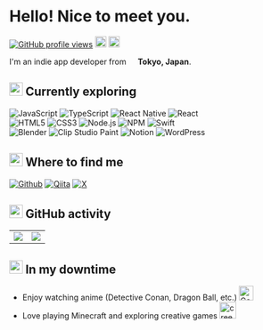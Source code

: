 <h1>Hello! Nice to meet you. </h1>
<p>
    <a href="https://komarev.com/ghpvc/?username=signothecat&abbreviated=true"><img src="https://komarev.com/ghpvc/?username=signothecat&abbreviated=true" alt="GitHub profile views"></a>
    <a href="https://qiita.com/signo" target="_blank"><img height="20" src="https://qiita-badge.apiapi.app/s/signo/posts.svg" /></a>
    <a href="https://qiita.com/signo" target="_blank"><img height="20" src="https://qiita-badge.apiapi.app/s/signo/contributions.svg" /></a>
</p>
<p>I'm an indie app developer from <img src="https://cdn-icons-png.flaticon.com/128/197/197604.png" width="13"/> <b>Tokyo, Japan</b>.</p>

<!--------- Currently exploring ---------->
<h2><img src="https://emojis.slackmojis.com/emojis/images/1643515251/12726/space_float.gif?1643515251" width="24"/> Currently exploring</h2>
<p>
<img src="https://img.shields.io/badge/javascript-%23323330.svg?style=for-the-badge&logo=javascript&logoColor=%23F7DF1E" alt="JavaScript">
<img src="https://img.shields.io/badge/typescript-%23007ACC.svg?style=for-the-badge&logo=typescript&logoColor=white" alt="TypeScript">
<img src="https://img.shields.io/badge/react_native-%2320232a.svg?style=for-the-badge&logo=react&logoColor=%2361DAFB" alt="React Native">
<img src="https://img.shields.io/badge/react-%2320232a.svg?style=for-the-badge&logo=react&logoColor=%2361DAFB" alt="React"><br>
<img src="https://img.shields.io/badge/html5-%23E34F26.svg?style=for-the-badge&logo=html5&logoColor=white" alt="HTML5">
<img src="https://img.shields.io/badge/css3-%231572B6.svg?style=for-the-badge&logo=css3&logoColor=white" alt="CSS3">
<img src="https://img.shields.io/badge/node.js-6DA55F?style=for-the-badge&logo=node.js&logoColor=white" alt="Node.js">
<img src="https://img.shields.io/badge/NPM-%23CB3837.svg?style=for-the-badge&logo=npm&logoColor=white" alt="NPM">
<img src="https://img.shields.io/badge/swift-F54A2A?style=for-the-badge&logo=swift&logoColor=white" alt="Swift"><br>
<img src="https://img.shields.io/badge/blender-%23F5792A.svg?style=for-the-badge&logo=blender&logoColor=white" alt="Blender">
<img src="https://img.shields.io/badge/ClipStudioPaint-%23CFD3D3.svg?style=for-the-badge&logo=ClipStudioPaint&logoColor=white" alt="Clip Studio Paint">
<img src="https://img.shields.io/badge/Notion-%23000000.svg?style=for-the-badge&logo=notion&logoColor=white" alt="Notion">
<img src="https://img.shields.io/badge/WordPress-%23117AC9.svg?style=for-the-badge&logo=WordPress&logoColor=white" alt="WordPress">
</p>

<!--------- Where to find me ---------->
<h2><img src="https://cdn3.emoji.gg/emojis/433076-minecraft-diamond-sparkle.gif" width="24"> Where to find me</h2>
<p>
    <a href="https://github.com/signothecat" target="_blank"><img alt="Github" src="https://img.shields.io/badge/github-%2312100E.svg?style=for-the-badge&logo=github&logoColor=white" /></a>
    <a href="https://qiita.com/signo"><img alt="Qiita" src="https://img.shields.io/badge/Qiita-55C500?style=for-the-badge&logo=qiita&logoColor=white"></a>
    <a href="https://x.com/signothecat" target="_blank"><img alt="X" src="https://img.shields.io/badge/X-%23000000.svg?style=for-the-badge&logo=X&logoColor=white" /></a>
</p>

<!--------- GitHub activity ---------->
<h2><img src="https://emojis.slackmojis.com/emojis/images/1643514046/47/mario.gif?1643514046" width="24"/> GitHub activity</h2>

<table>
  <tr>
    <td>
      <picture>
        <source
          srcset="https://github-readme-stats-nine-alpha.vercel.app/api?username=signothecat&show_icons=true&count_private=true&theme=one_dark_pro"
          media="(prefers-color-scheme: dark)"
        />
        <source
          srcset="https://github-readme-stats-nine-alpha.vercel.app/api?username=signothecat&show_icons=true&count_private=true&theme=buefy"
          media="(prefers-color-scheme: light), (prefers-color-scheme: no-preference)"
        />
        <img
          src="https://github-readme-stats-nine-alpha.vercel.app/api?username=signothecat&show_icons=true&count_private=true&theme=buefy"
        />
      </picture>
    </td>
    <td>
      <picture>
        <source
          srcset="https://github-readme-stats-nine-alpha.vercel.app/api/top-langs?username=signothecat&layout=compact&langs_count=8&theme=one_dark_pro"
          media="(prefers-color-scheme: dark)"
        />
        <source
          srcset="https://github-readme-stats-nine-alpha.vercel.app/api/top-langs?username=signothecat&layout=compact&langs_count=8&theme=buefy"
          media="(prefers-color-scheme: light), (prefers-color-scheme: no-preference)"
        />
        <img
          src="https://github-readme-stats-nine-alpha.vercel.app/api/top-langs?username=signothecat&layout=compact&langs_count=8&theme=buefy"
        />
      </picture>
    </td>
  </tr>
</table>

<!--------- In my downtime ---------->
<h2><img src="https://cdn3.emoji.gg/emojis/96890-cateat.gif" width="24"/> In my downtime</h2>
<div>
  <ul>
    <li>Enjoy watching anime (Detective Conan, Dragon Ball, etc.) <img src="https://cdn3.emoji.gg/emojis/94083-conan-blush.png" width="26" alt="Conan"></li>
    <li>Love playing Minecraft and exploring creative games <img src="https://cdn3.emoji.gg/emojis/4874_CreeperAwwMan.png" width="30"  alt="creeper"></li>
  </ul>
</p>
</div>

<!--
- 🔭 I’m currently working on ...
- 🌱 I’m currently learning ...
- 👯 I’m looking to collaborate on ...
- 🤔 I’m looking for help with ...
- 💬 Ask me about ...
- 📫 How to reach me: ...
- 😄 Pronouns: ...
- ⚡ Fun fact: ...
-->
